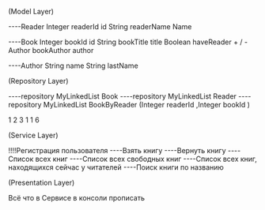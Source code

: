 (Model Layer)

----Reader 
    Integer readerId id
    String readerName Name 

----Book 
    Integer bookId id
    String bookTitle title
    Boolean haveReader + / - 
    Author bookAuthor author

----Author
    String name 
    String lastName

(Repository Layer)

----repository MyLinkedList Book
----repository MyLinkedList Reader
----repository MyLinkedList BookByReader (Integer readerId  ,Integer bookId )

1   2
3   1
1   6


(Service Layer)

!!!!Регистрация пользователя
----Взять книгу
----Вернуть книгу
----Список всех книг
----Список всех свободных книг
----Список всех книг, находящихся сейчас у читателей
----Поиск книги по названию

(Presentation Layer)

Всё что в Сервисе в консоли прописать 
